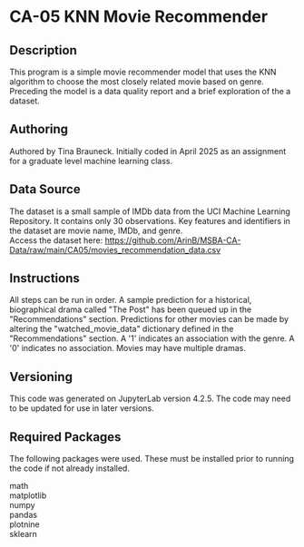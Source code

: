 # CA-05 KNN Movie Recommender 

## Description
This program is a simple movie recommender model that uses the KNN algorithm to choose the most closely related movie based on genre. Preceding the model is a data quality report and a brief exploration of the a dataset.
<br>


## Authoring
Authored by Tina Brauneck. Initially coded in April 2025 as an assignment for a graduate level machine learning class.

## Data Source
The dataset is a small sample of IMDb data from the UCI Machine Learning Repository. It contains only 30 observations. Key features and identifiers in the dataset are movie name, IMDb, and genre. <br>
Access the dataset here: https://github.com/ArinB/MSBA-CA-Data/raw/main/CA05/movies_recommendation_data.csv <br>


## Instructions
All steps can be run in order. A sample prediction for a historical, biographical drama called "The Post" has been queued up in the "Recommendations" section. Predictions for other movies can be made by altering the "watched_movie_data" dictionary defined in the "Recommendations" section. A '1' indicates an association with the genre. A '0' indicates no association. Movies may have multiple dramas.


## Versioning
This code was generated on JupyterLab version 4.2.5. The code may need to be updated for use in later versions.


## Required Packages
The following packages were used. These must be installed prior to running the code if not already installed. <br>

math<br>
matplotlib<br>
numpy<br>
pandas<br>
plotnine<br>
sklearn<br>
